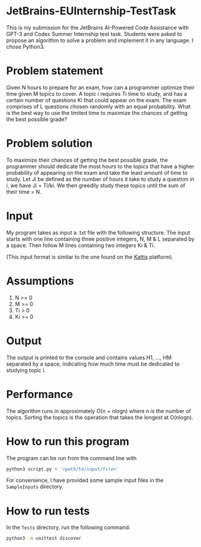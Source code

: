# JetBrains-EUInternship-TestTask
This is my submission for the JetBrains AI-Powered Code Assistance with GPT-3 and Codex Summer Internship test task. 
Students were asked to propose an algorithm to solve a problem and implement it in any language. I chose Python3.

# Problem statement
Given N hours to prepare for an exam, how can a programmer optimize their time given M topics to cover. A topic i requires Ti time to study, and has a certain number of questions Ki that could appear on the exam. The exam comprises of L questions chosen randomly with an equal probability. What is the best way to use the limited time to maximize the chances of getting the best possible grade?

# Problem solution
To maximize their chances of getting the best possible grade, the programmer should dedicate the most hours to the topics that have a higher probability of appearing on the exam and take the least amount of time to study. Let Ji be defined as the number of hours it take to study a question in i, we have Ji = Ti/ki. We then greedily study these topics until the sum of their time = N.

# Input
My program takes as input a .txt file with the following structure. The input starts with one line containing three positive integers, N, M & L separated by a space. Then follow M lines containing two integers Ki & Ti.

(This input format is similar to the one found on the [Kattis](https://open.kattis.com/) platform).

# Assumptions
1. N >= 0
2. M >= 0
3. Ti > 0
4. Ki >= 0

# Output
The output is printed to the console and contains values H1, ..., HM separated by a space, indicating how much time must be dedicated to studying topic i.

# Performance
The algorithm runs in approximately O(n + nlogn) where n is the number of topics. Sorting the topics is the operation that takes the longest at O(nlogn).

# How to run this program
The program can be run from the command line with 
``` Bash
python3 script.py < '<path/to/input/file>'
```
For convenience, I have provided some sample input files in the ```SampleInputs``` directory.

# How to run tests
In the ```Tests``` directory, run the following command:
``` Bash
python3 -m unittest discover
```
